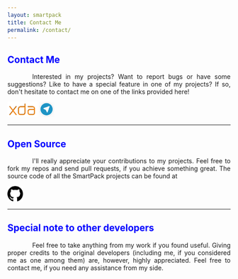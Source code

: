 ```yaml
---
layout: smartpack
title: Contact Me
permalink: /contact/
---
```


<style>
    tab1 { padding-left: 4em; }
</style>

<h2 style="color: blue">Contact Me</h2>

<p style="text-align: justify;"><tab1>Interested in my projects? Want to report bugs or have some suggestions? Like to have a special feature in one of my projects? If so, don't hesitate to contact me on one of the links provided here!</tab1></p>

<p><a href="https://forum.xda-developers.com/member.php?u=7060205" target="_blank"><img src="https://github.com/SmartPack/SmartPack.github.io/blob/master/asset/pic003.png?raw=true" alt="" height="35" /></a> <a href="https://t.me/smartpack_kmanager" target="_blank"><img src="https://github.com/SmartPack/SmartPack.github.io/blob/master/asset/pic006.png?raw=true" alt="" height="35" /></a></p>

<hr>

<h2 style="color: blue">Open Source</h2>

<p style="text-align: justify;"><tab1>I'll really appreciate your contributions to my projects. Feel free to fork my repos and send pull requests, if you achieve something great. The source code of all the SmartPack projects can be found at</tab1></p>

<p><a href="https://github.com/SmartPack/" target="_blank"><img src="https://github.com/SmartPack/SmartPack.github.io/blob/master/asset/pic002.png?raw=true" alt="" height="35" /></a></p>

<hr>

<h2 style="color: blue">Special note to other developers</h2>

<p style="text-align: justify;"><tab1>Feel free to take anything from my work if you found useful. Giving proper credits to the original developers (including me, if you considered me as one among them) are, however, highly appreciated. Feel free to contact me, if you need any assistance from my side.</tab1></p>
